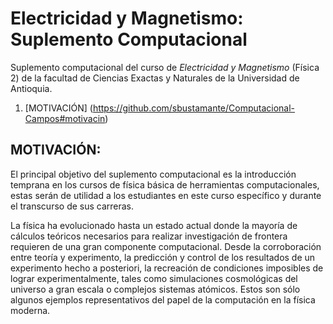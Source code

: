 Electricidad y Magnetismo: Suplemento Computacional
========================================================

Suplemento computacional del curso de *Electricidad y Magnetismo* (Física 2) de la
facultad de Ciencias Exactas y Naturales de la Universidad de Antioquia.


1.  [MOTIVACIÓN]
    (https://github.com/sbustamante/Computacional-Campos#motivacin)


MOTIVACIÓN:
-----------------------------------------------------------------------------------------

El principal objetivo del suplemento computacional es la introducción temprana en los 
cursos de física básica de herramientas computacionales, estas serán de utilidad a los 
estudiantes en este curso específico y durante el transcurso de sus carreras.


La física ha evolucionado hasta un estado actual donde la mayoría de cálculos teóricos 
necesarios para realizar investigación de frontera requieren de una gran componente 
computacional. Desde la corroboración entre teoría y experimento, la predicción y control 
de los resultados de un experimento hecho a posteriori, la recreación de condiciones 
imposibles de lograr experimentalmente, tales como simulaciones cosmológicas del universo 
a gran escala o complejos sistemas atómicos. Estos son sólo algunos ejemplos 
representativos del papel de la computación en la física moderna.